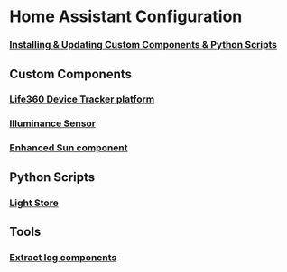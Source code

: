 # Home Assistant Configuration
### [Installing & Updating Custom Components & Python Scripts](docs/custom_updater.md)
## Custom Components
### [Life360 Device Tracker platform](docs/life360.md)
### [Illuminance Sensor](docs/illuminance.md)
### [Enhanced Sun component](docs/sun.md)
## Python Scripts
### [Light Store](docs/light_store.md)
## Tools
### [Extract log components](docs/logcomps.md)

